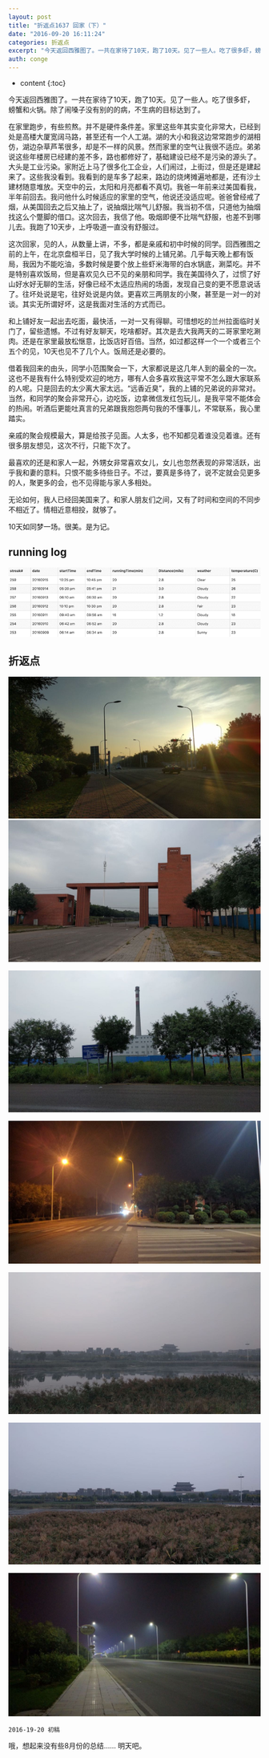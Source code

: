 ```yaml
---
layout: post
title: "折返点1637 回家（下）"
date: "2016-09-20 16:11:24"
categories: 折返点
excerpt: "今天返回西雅图了。一共在家待了10天，跑了10天。见了一些人。吃了很多虾，螃蟹和火锅。除了闹嗓子没有别的的病，不生病的目标达到了。 在家里跑步，..."
auth: conge
---
```

* content
{:toc}

今天返回西雅图了。一共在家待了10天，跑了10天。见了一些人。吃了很多虾，螃蟹和火锅。除了闹嗓子没有别的的病，不生病的目标达到了。

在家里跑步，有些煎熬。并不是硬件条件差。家里这些年其实变化非常大，已经到处是高楼大厦宽阔马路，甚至还有一个人工湖。湖的大小和我这边常常跑步的湖相仿，湖边杂草芦苇很多，却是不一样的风景。然而家里的空气让我很不适应。弟弟说这些年楼房已经建的差不多，路也都修好了，基础建设已经不是污染的源头了。大头是工业污染。家附近上马了很多化工企业，人们闹过，上街过，但是还是建起来了。这些我没看到。我看到的是车多了起来，路边的烧烤摊遍地都是，还有沙土建材随意堆放。天空中的云，太阳和月亮都看不真切。我爸一年前来过美国看我，半年前回去。我问他什么时候适应的家里的空气，他说还没适应呢。爸爸曾经戒了烟，从美国回去之后又抽上了，说抽烟比喘气儿舒服。我当初不信，只道他为抽烟找这么个蹩脚的借口。这次回去，我信了他。吸烟即便不比喘气舒服，也差不到哪儿去。我跑了10天步，上呼吸道一直没有舒服过。

这次回家，见的人，从数量上讲，不多，都是亲戚和初中时候的同学。回西雅图之前的上午，在北京盘桓半日，见了我大学时候的上铺兄弟。几乎每天晚上都有饭局，我因为不能吃油，多数时候是要个放上些虾米海带的白水锅底，涮菜吃。并不是特别喜欢饭局，但是喜欢见久已不见的亲朋和同学。我在美国待久了，过惯了好山好水好无聊的生活，好像已经不太适应热闹的场面，发现自己变的更不愿意说话了。往坏处说是宅，往好处说是内敛。更喜欢三两朋友的小聚，甚至是一对一的对谈。其实无所谓好坏，这是我面对生活的方式而已。

和上铺好友一起出去吃面，最快活，一对一又有得聊。可惜想吃的兰州拉面临时关门了，留些遗憾。不过有好友聊天，吃啥都好。其次是去大我两天的二哥家里吃涮肉。还是在家里最放松惬意，比饭店好百倍。当然，如过都这样一个一个或者三个五个的见，10天也见不了几个人。饭局还是必要的。

借着我回来的由头，同学小范围聚会一下，大家都说是这几年人到的最全的一次。这也不是我有什么特别受欢迎的地方，哪有人会多喜欢我这平常不怎么跟大家联系的人呢。只是回去的太少离大家太远。“远香近臭”，我的上铺的兄弟说的非常对。当然，和同学的聚会非常开心，边吃饭，边拿微信发红包玩儿，是我平常不能体会的热闹。听酒后更能吐真言的兄弟跟我抱怨两句我的不懂事儿，不常联系，我心里踏实。

亲戚的聚会规模最大，算是给孩子见面。人太多，也不知都见着谁没见着谁。还有很多朋友想见，这次不行，只能下次了。

最喜欢的还是和家人一起，外甥女非常喜欢女儿，女儿也忽然表现的非常活跃，出乎我和妻的意料。只恨不能多待些日子。不过，要真是多待了，说不定就会见更多的人，聚更多的会，也不见得能与家人多相处。

无论如何，我人已经回美国来了。和家人朋友们之间，又有了时间和空间的不同步不相近了。情相近意相投，就够了。

10天如同梦一场。很美。是为记。


## running log

![Running log week 37](/assets/images/折返点/118382-df4f132d2e284b2c.png)

## 折返点

![20160909.jpg](/assets/images/折返点/118382-f668decac285372b.jpg)
![20160910.jpg](/assets/images/折返点/118382-6ccdf323f2701dc8.jpg)

![20160911.jpg](/assets/images/折返点/118382-b7540165c5028309.jpg)

![20160912.jpg](/assets/images/折返点/118382-a0d4081f9da83bd2.jpg)

![20160913.jpg](/assets/images/折返点/118382-d2900f720bb28790.jpg)

![20160914.jpg](/assets/images/折返点/118382-3edb1dce30c22380.jpg)

![20160915.jpg](/assets/images/折返点/118382-cbbea666a2b85506.jpg)

```
2016-19-20 初稿
```

哦，想起来没有些8月份的总结…… 明天吧。
